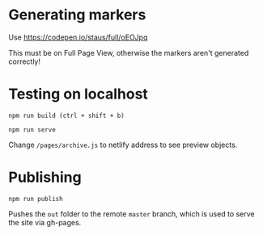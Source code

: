 # Generating markers

Use https://codepen.io/staus/full/oEOJpq

This must be on Full Page View, otherwise the markers aren't generated correctly!

# Testing on localhost

    npm run build (ctrl + shift + b)

    npm run serve

Change `/pages/archive.js` to netlify address to see preview objects.

# Publishing

    npm run publish

Pushes the `out` folder to the remote `master` branch, which is used to serve the site via gh-pages.